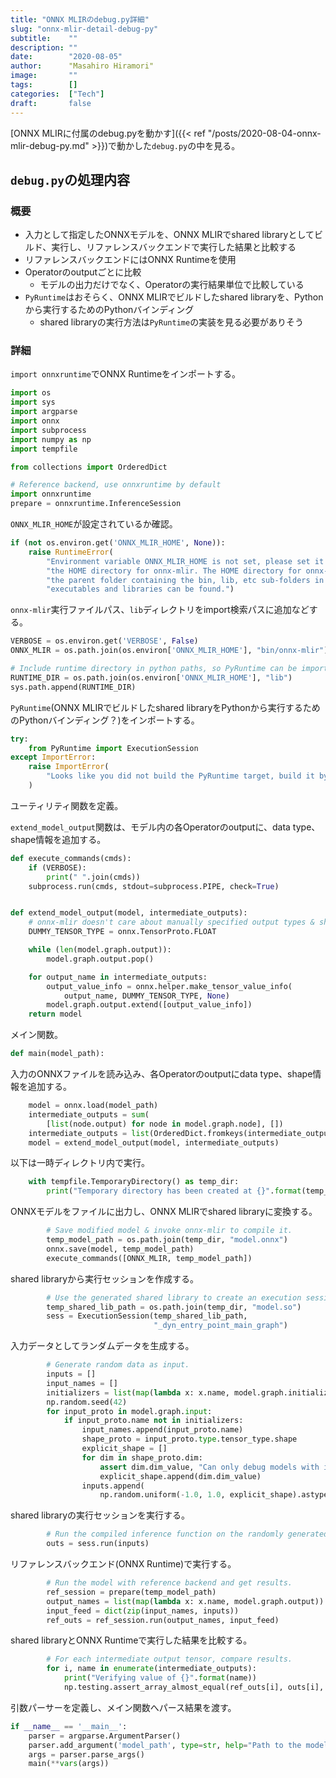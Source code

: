 ```yaml
---
title: "ONNX MLIRのdebug.py詳細"
slug: "onnx-mlir-detail-debug-py"
subtitle:    ""
description: ""
date:        "2020-08-05"
author:      "Masahiro Hiramori"
image:       ""
tags:        []
categories:  ["Tech"]
draft:       false
---
```


[ONNX MLIRに付属のdebug.pyを動かす]({{< ref "/posts/2020-08-04-onnx-mlir-debug-py.md" >}})で動かした`debug.py`の中を見る。

## `debug.py`の処理内容

### 概要

- 入力として指定したONNXモデルを、ONNX MLIRでshared libraryとしてビルド、実行し、リファレンスバックエンドで実行した結果と比較する
- リファレンスバックエンドにはONNX Runtimeを使用
- Operatorのoutputごとに比較
  - モデルの出力だけでなく、Operatorの実行結果単位で比較している
- `PyRuntime`はおそらく、ONNX MLIRでビルドしたshared libraryを、Pythonから実行するためのPythonバインディング
  - shared libraryの実行方法は`PyRuntime`の実装を見る必要がありそう

### 詳細

`import onnxruntime`でONNX Runtimeをインポートする。

```python
import os
import sys
import argparse
import onnx
import subprocess
import numpy as np
import tempfile

from collections import OrderedDict

# Reference backend, use onnxruntime by default
import onnxruntime
prepare = onnxruntime.InferenceSession
```

`ONNX_MLIR_HOME`が設定されているか確認。

```python
if (not os.environ.get('ONNX_MLIR_HOME', None)):
    raise RuntimeError(
        "Environment variable ONNX_MLIR_HOME is not set, please set it to the path to "
        "the HOME directory for onnx-mlir. The HOME directory for onnx-mlir refers to "
        "the parent folder containing the bin, lib, etc sub-folders in which ONNX-MLIR "
        "executables and libraries can be found.")
```

`onnx-mlir`実行ファイルパス、`lib`ディレクトリをimport検索パスに追加などする。

```python
VERBOSE = os.environ.get('VERBOSE', False)
ONNX_MLIR = os.path.join(os.environ['ONNX_MLIR_HOME'], "bin/onnx-mlir")

# Include runtime directory in python paths, so PyRuntime can be imported.
RUNTIME_DIR = os.path.join(os.environ['ONNX_MLIR_HOME'], "lib")
sys.path.append(RUNTIME_DIR)
```

`PyRuntime`(ONNX MLIRでビルドしたshared libraryをPythonから実行するためのPythonバインディング？)をインポートする。

```python
try:
    from PyRuntime import ExecutionSession
except ImportError:
    raise ImportError(
        "Looks like you did not build the PyRuntime target, build it by running `make PyRuntime`."
    )
```

ユーティリティ関数を定義。

`extend_model_output`関数は、モデル内の各Operatorのoutputに、data type、shape情報を追加する。

```python
def execute_commands(cmds):
    if (VERBOSE):
        print(" ".join(cmds))
    subprocess.run(cmds, stdout=subprocess.PIPE, check=True)


def extend_model_output(model, intermediate_outputs):
    # onnx-mlir doesn't care about manually specified output types & shapes.
    DUMMY_TENSOR_TYPE = onnx.TensorProto.FLOAT

    while (len(model.graph.output)):
        model.graph.output.pop()

    for output_name in intermediate_outputs:
        output_value_info = onnx.helper.make_tensor_value_info(
            output_name, DUMMY_TENSOR_TYPE, None)
        model.graph.output.extend([output_value_info])
    return model
```

メイン関数。

```python
def main(model_path):
```

入力のONNXファイルを読み込み、各Operatorのoutputにdata type、shape情報を追加する。

```python
    model = onnx.load(model_path)
    intermediate_outputs = sum(
        [list(node.output) for node in model.graph.node], [])
    intermediate_outputs = list(OrderedDict.fromkeys(intermediate_outputs))
    model = extend_model_output(model, intermediate_outputs)
```

以下は一時ディレクトリ内で実行。

```python
    with tempfile.TemporaryDirectory() as temp_dir:
        print("Temporary directory has been created at {}".format(temp_dir))
```

ONNXモデルをファイルに出力し、ONNX MLIRでshared libraryに変換する。

```python
        # Save modified model & invoke onnx-mlir to compile it.
        temp_model_path = os.path.join(temp_dir, "model.onnx")
        onnx.save(model, temp_model_path)
        execute_commands([ONNX_MLIR, temp_model_path])
```

shared libraryから実行セッションを作成する。

```python
        # Use the generated shared library to create an execution session.
        temp_shared_lib_path = os.path.join(temp_dir, "model.so")
        sess = ExecutionSession(temp_shared_lib_path,
                                "_dyn_entry_point_main_graph")
```

入力データとしてランダムデータを生成する。

```python
        # Generate random data as input.
        inputs = []
        input_names = []
        initializers = list(map(lambda x: x.name, model.graph.initializer))
        np.random.seed(42)
        for input_proto in model.graph.input:
            if input_proto.name not in initializers:
                input_names.append(input_proto.name)
                shape_proto = input_proto.type.tensor_type.shape
                explicit_shape = []
                for dim in shape_proto.dim:
                    assert dim.dim_value, "Can only debug models with inputs that have explicit shapes."
                    explicit_shape.append(dim.dim_value)
                inputs.append(
                    np.random.uniform(-1.0, 1.0, explicit_shape).astype(np.float32))
```

shared libraryの実行セッションを実行する。

```python
        # Run the compiled inference function on the randomly generated data.
        outs = sess.run(inputs)
```

リファレンスバックエンド(ONNX Runtime)で実行する。

```python
        # Run the model with reference backend and get results.
        ref_session = prepare(temp_model_path)
        output_names = list(map(lambda x: x.name, model.graph.output))
        input_feed = dict(zip(input_names, inputs))
        ref_outs = ref_session.run(output_names, input_feed)
```

shared libraryとONNX Runtimeで実行した結果を比較する。

```python
        # For each intermediate output tensor, compare results.
        for i, name in enumerate(intermediate_outputs):
            print("Verifying value of {}".format(name))
            np.testing.assert_array_almost_equal(ref_outs[i], outs[i], decimal=5)
```

引数パーサーを定義し、メイン関数へパース結果を渡す。

```python
if __name__ == '__main__':
    parser = argparse.ArgumentParser()
    parser.add_argument('model_path', type=str, help="Path to the model to debug.")
    args = parser.parse_args()
    main(**vars(args))
```
